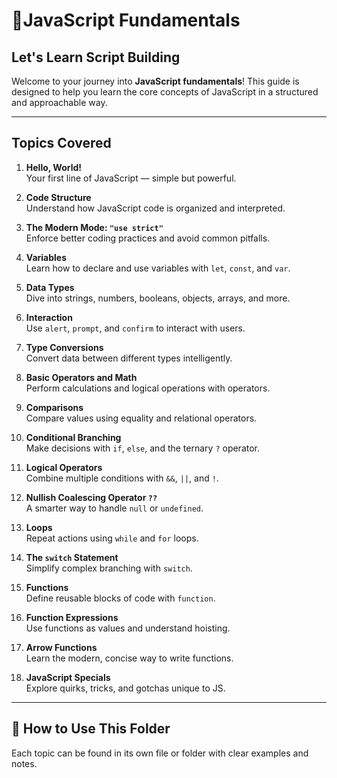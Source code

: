 
#  📘JavaScript Fundamentals
## Let's Learn Script Building

Welcome to your journey into **JavaScript fundamentals**! This guide is designed to help you learn the core concepts of JavaScript in a structured and approachable way.

---

## Topics Covered

1. **Hello, World!**  
   Your first line of JavaScript — simple but powerful.

2. **Code Structure**  
   Understand how JavaScript code is organized and interpreted.

3. **The Modern Mode: `"use strict"`**  
   Enforce better coding practices and avoid common pitfalls.

4. **Variables**  
   Learn how to declare and use variables with `let`, `const`, and `var`.

5. **Data Types**  
   Dive into strings, numbers, booleans, objects, arrays, and more.

6. **Interaction**  
   Use `alert`, `prompt`, and `confirm` to interact with users.

7. **Type Conversions**  
   Convert data between different types intelligently.

8. **Basic Operators and Math**  
   Perform calculations and logical operations with operators.

9. **Comparisons**  
   Compare values using equality and relational operators.

10. **Conditional Branching**  
    Make decisions with `if`, `else`, and the ternary `?` operator.

11. **Logical Operators**  
    Combine multiple conditions with `&&`, `||`, and `!`.

12. **Nullish Coalescing Operator `??`**  
    A smarter way to handle `null` or `undefined`.

13. **Loops**  
    Repeat actions using `while` and `for` loops.

14. **The `switch` Statement**  
    Simplify complex branching with `switch`.

15. **Functions**  
    Define reusable blocks of code with `function`.

16. **Function Expressions**  
    Use functions as values and understand hoisting.

17. **Arrow Functions**  
    Learn the modern, concise way to write functions.

18. **JavaScript Specials**  
    Explore quirks, tricks, and gotchas unique to JS.

---
## 📂 How to Use This Folder

Each topic can be found in its own file or folder with clear examples and notes. 

